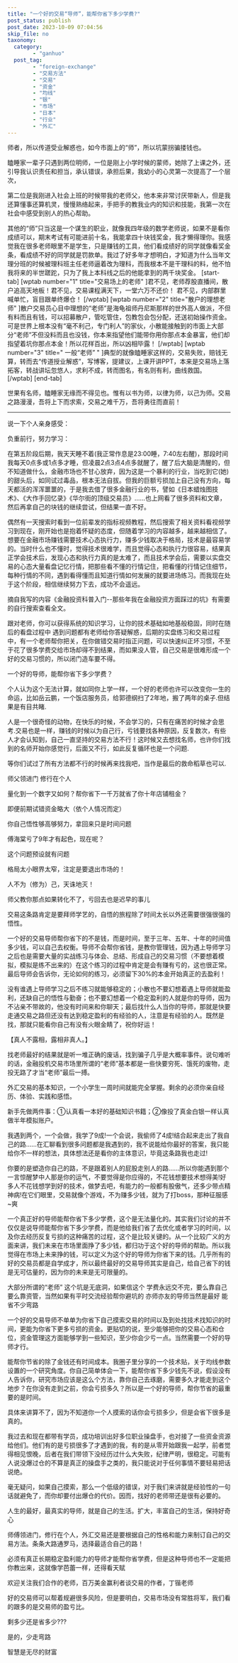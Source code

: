 ```yaml
---
title: "一个好的交易“导师”，能帮你省下多少学费?"
post_status: publish
post_date: 2023-10-09 07:04:56
skip_file: no
taxonomy:
  category:
        - "ganhuo"
  post_tag:
        - "foreign-exchange"
        - "交易方法"
        - "交易"
        - "资金"
        - "均线"
        - "银"
        - "市场"
        - "日本"
        - "行业"
        - "外汇"
---
```


师者，所以传道受业解惑也，如今市面上的“师”，所以坑蒙拐骗搂钱也。

瞌睡家一辈子只遇到两位明师，一位是刚上小学时候的蒙师，她除了上课之外，还引导我认识责任和担当，承认错误，承担后果，我幼小的心灵第一次提高了一个层次，

第二位是我刚进入社会上班的时候带我的老师父，他本来非常讨厌带新人，但是我还算懂事还算机灵，慢慢熟络起来，手把手的教我业内的知识和技能，我第一次在社会中感受到别人的热心帮助。

其他的“师”只当这是一个谋生的职业，就像我四年级的数学老师说，如果不是看你成绩可以，期末考试有可能进前十名，我能拿四十块钱奖金，我才懒得理你。我感觉我在很多老师眼里不是学生，只是赚钱的工具，他们看成绩好的同学就像看奖金条，看成绩不好的同学就是罚款单。我过了好多年才想明白，才知道为什么当年文理分班的时候被理科班主任老师逼着改为理科，而我根本不是干理科的料，他不怕我将来的半世蹉跎，只为了我上本科线之后的他能拿到的两千块奖金。 [start-tab] [wptab number="1" title="交易场上的老师" ]君不见，老师荐股直播间，散户追高天地板！ ​君不见，交易课程满天下，一堂六万不还价！ 君不见，内部群里喊单忙，盲目跟单终爆仓！ [/wptab] [wptab number="2" title="散户的理想老师" ]散户交易员心目中理想的“老师”是海龟祖师丹尼斯那样的世外高人做派，不但有料而且有钱，可以招募散户，管吃管住，包教包会包分配，还送初始操作资金。可是世界上根本没有“毫不利己，专门利人”的家伙，小散能接触到的市面上大部分“老师”不但没料而且也没钱，你本来指望他们能带你用你那点本金暴富，他们却指望着坑你那点本金！所以花样百出，所以凶相毕露！ [/wptab] [wptab number="3" title=" 一般“老师” " ]典型的就像瞌睡家这样的，​交易失败，赔钱无算，转而去“传道授业解惑”，写博客，提建议，上课开讲PPT，本来是交易场上落拓客，转战讲坛忽悠人，求利不成，转而图名，有名则有利，曲线救国。 [/wptab] [end-tab]

世果有名师，瞌睡家无缘而不得见也。惟有以书为师，以律为师，以己为师。交易之路漫漫，吾将上下而求索，交易之难千万，吾将勇往而直前！​

* * *

说一下个人亲身感受：

负重前行，努力学习：

在第五阶段后期，我天天睡不着(我正常作息是23:00睡，7:40左右醒)，那段时间我每天0点多或1点多才睡，但凌晨2点3点4点多就醒了，醒了后大脑是清醒的，但不知道做什么，金融市场也不甘心放弃，因为这是一个暴利的行业，当吃到它(她)的甜头后，如同试过毒品，根本无法自拔。但我的巨额亏损加上自己没有方向，每天都活的浑浑噩噩的，于是我去借了很多金融行业的书，譬如《日本蜡烛图技术》、《大作手回忆录》《华尔街的顶级交易员》……也上网看了很多资料和文章，然后再拿自己的块钱的继续尝试，但结果一直不好。

偶然有一天搜索时看到一位前辈发的指标视频教程，然后搜索了相关资料看视频学习到现在，刚开始也是抱着怀疑的态度，但随着学习的内容越多，越来越相信了。想要在金融市场赚钱需要技术心态执行力，赚多少钱取决于格局，技术是最容易学的。当时什么也不懂时，觉得技术很难学，而且觉得心态和执行力很容易，结果真正学会技术后，发现心态和执行力真的是太难了，而且技术学会后，需要以实盘交易的心态大量看盘记忆行情，把那些看不懂的行情记住，把看懂的行情记住细节，每种行情的不同，遇到看得懂而且知道行情如何发展的就要进场练习。而我现在处于这个阶段，相信继续努力下去，成功不会遥远。

摘自我写的内容《金融投资科普入门--那些年我在金融投资方面踩过的坑》有需要的自行搜索查看全文。

跟对老师，你可以获得系统的知识学习，让你的技术基础如地基般稳固，同时在随后的看盘过程中 遇到问题都有老师给你答疑解惑，后期的实盘练习和交易过程中，有一个老师帮你把关，在你做错交易时指正问题，可以快速纠正坏习惯，不至于花了很多学费交给市场却得不到结果，而如果没人管，自己交易是很难形成一个好的交易习惯的，所以闭门造车要不得。

一个好的导师，能帮你省下多少学费？

个人认为这个无法计算，就如同你上学一样，一个好的老师也许可以改变你一生的命运，比如岳云鹏，一个饭店服务员，给郭德纲扫了2年地，搬了两年的桌子.但结果是有目共睹.

人是一个很奇怪的动物，在快乐的时候，不会学习的，只有在痛苦的时候才会思考.交易也是一样，赚钱的时候以为自己行，亏钱要找各种原因，反复数次，有些人才会认知到，自己一直坚持的交易方法不行！这时候又去想找名师，也许你们找到的名师开始你感觉行，后面又不行，如此反复循环也是一个问题.

等你们试过了所有方法都不行的时候再来找我吧，当作是最后的救命稻草也可以.

师父领进门 修行在个人

量化到一个数字又如何？帮你省下一千万就省了你十年店铺租金？

即便前期试错资金略大（依个人情况而定）

你自己悟性够高够努力，拿回来只是时间问题

傅海棠亏了9年才有起色，现在呢？

这个问题预设就有问题

格局太小眼界太窄，注定是要退出市场的！

人不为（修为）己，天诛地灭！

师父教你那点如果转化不了，亏回去也是迟早的事儿

交易这条路肯定是要拜师学艺的，自悟的旅程除了时间太长以外还需要很强很强的悟性。

一个好的交易导师帮你省下的不是钱，而是时间，至于三年、五年、十年的时间值多少钱，可以自己去权衡。导师不会帮你省钱，是教你管理钱，因为遇上导师学习之后也是需要大量的实战练习与体会、总结、形成自己的交易习惯（不要想着模拟，模拟是练不出来的）在这个练习的过程中肯定是会有赚有亏的，这也很正常。最后导师会告诉你，无论如何的练习，必须留下30%的本金开始真正的去盈利！

没有谁遇上导师学习之后不练习就能够稳定的；小散也不要幻想着遇上导师就能盈利，还缺自己的悟性与勤奋；也不要幻想着一个稳定盈利的人就是你的导师，因为不沾亲不带故的，他没有时间来和你聊天；最后找什么人当你的导师，那就是快要走通交易之路但还没有达到稳定盈利的有经验的人，注意是有经验的人。既然是找，那就只能看你自己有没有火眼金睛了，祝你好运！

【真人不露相，露相非真人。】

找老师最好的结果就是听一堆正确的废话，找到骗子几乎是大概率事件。说句难听的话，金融投机交易市场里所谓的“老师”基本都是一些快要穷死、饿死的废物，走投无路了才当“老师”最后一搏。

外汇交易的基本知识，一个小学生一周时间就能完全掌握。剩余的必须你亲自经历、体验、实践和感悟。

新手先做两件事：①认真看一本好的基础知识书籍；②像投了真金白银一样认真做半年模拟账户。

我遇到两个，一个会做，我学了9成!一个会说，我偷师了4成!结合起来走出了我自己的路……在汇聊看到很多问题都是我遇到的，我不说能给你最好的答案，我只能给你不一样的想法，具体想法还是看你的主体意识，毕竟这条路我也走过!

你要的是塑造你自己的路，不是跟着别人的屁股走别人的路……所以你能遇到那个一言惊醒梦中人那是你的运气，不要觉得是你应得的，不花钱想要技术想得美!好多人不花钱想学到好的技术，做梦去吧，有能力的一般都有股傲气，还多少带点精神病!在它们眼里，交易就像个游戏，不为赚多少钱，就为了打boss，那种征服感~爽

一个真正好的导师能帮你省下多少学费，这个是无法量化的。其实我们讨论的并不仅仅是说导师能帮你省下多少学费，而是他给我们省了去优化或者学习的时间，以及你去经历反复亏损的这种痛苦的过程，这个是比较关键的。从一个比较广义的方面来讲，我们未来在市场里面挣了多少钱，都归功于这个好的导师的帮助。所以我觉得在市场上未来挣的钱，可以定义为这个好的导师为你省下来的钱。几乎所有的好的交易员都是自学成才，所以最终最好的交易导师其实是自己，给自己省下的钱是无可估量的，因为你的未来是无可限量的。

大部分所谓的“老师” 这个坑是无底洞，如果信这个 学费永远交不完，要么靠自己 要么靠资管，当然如果有平时交流经验帮你避坑的 亦师亦友的导师当然是最好 能省不少弯路

一个好的交易导师不单单为你省下自己摸索交易的时间以及到处找技术找知识的时间，更能为你省下更多亏损的资金。更贴切的说，至少能够把你的交易心态和仓位，资金管理这方面能够学到一些知识，至少你会少亏一点。当然需要一个好的导师才行。

能帮你节省的除了金钱还有时间成本。我圈子里分享的一个技术贴，关于均线参数设置的一个研究角度。你自己简单体会一下，能帮你省下多少钱先不说，假设没有人告诉你，研究市场应该是这么个方法，靠你自己去琢磨，需要多久才能走到这个地步？在你没有走到之前，你会亏损多久？所以是一个好的导师，帮你节省的最重要的是时间。

具体来讲算不了，因为不知道你一个人摸索的话你会亏损多少，但是会省下很多是真的。

我过去和现在都带有学员，成功培训出好多位职业操盘手，也对接了一些资金资源给他们。他们有的是亏损很多了才遇到的我，有的是从零开始跟我一起学，前者觉得相见恨晚，后者在我们带领下没经历过什么大失败，纪律严明，很稳定。可能有人说没爆过仓的不算是真正的操盘手之类的，我只能说对于任何事情不要轻易把话说绝。

毫无疑问，如果自己摸索，那么一个低级的错误，对于我们来讲就是经验性的一句话就避免了，而你却要付出爆仓的代价。因而，找好的老师带还是很有必要的。

人生的最好，最真实的导师，就是自己的生活。扩大，丰富自己的生活，保持好奇心

师傅领进门，修行在个人，外汇交易还是要根据自己的性格和能力来制订自己的交易方法。条条大路通罗马，选择最适合自己的路！

必须有真正长期稳定盈利能力的导师才能帮你省学费，但是这种导师也不一定能把你教出来，这就像学芭蕾一样，还得看天赋

欢迎关注我们合作的老师，百万美金赢利者谈交易的作者，丁锴老师

好的交易师可以帮着规避很多风险，但是要明白，交易市场没有常胜将军，我们看的跟多的是交易师的盈亏比。

剩多少还是省多少???

是的，少走弯路

智慧是无尽的财富
